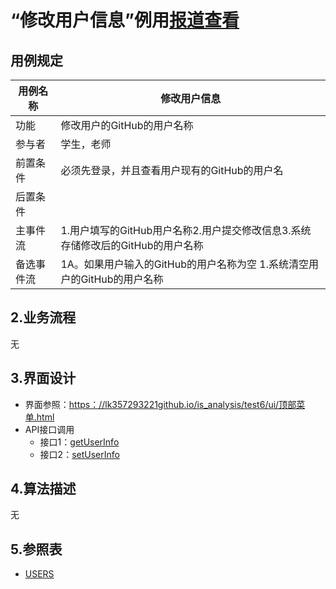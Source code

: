 # “修改用户信息”例用[报道查看](https://github.com/lk357293221/is_analysis/blob/master/test6/README.md)

## 用例规定

| 用例名称   | 修改用户信息                                                 |
| ---------- | ------------------------------------------------------------ |
| 功能       | 修改用户的GitHub的用户名称                                   |
| 参与者     | 学生，老师                                                   |
| 前置条件   | 必须先登录，并且查看用户现有的GitHub的用户名                 |
| 后置条件   |                                                              |
| 主事件流   | 1.用户填写的GitHub用户名称2.用户提交修改信息3.系统存储修改后的GitHub的用户名称 |
| 备选事件流 | 1A。如果用户输入的GitHub的用户名称为空   1.系统清空用户的GitHub的用户名称 |

## 2.业务流程

无

## 3.界面设计

- 界面参照：[https：//lk357293221github.io/is_analysis/test6/ui/顶部菜单.html](https://lk357293221.github.io/is_analysis/test6/ui/%E9%A1%B6%E9%83%A8%E8%8F%9C%E5%8D%95.html)
- API接口调用
  - 接口1：[getUserInfo](https://github.com/lk357293221/is_analysis/blob/master/test6/%E6%8E%A5%E5%8F%A3/getUserInfo.md)
  - 接口2：[setUserInfo](https://github.com/lk357293221/is_analysis/blob/master/test6/%E6%8E%A5%E5%8F%A3/setUserInfo.md)

## 4.算法描述

无

## 5.参照表

- [USERS](https://github.com/lk357293221/is_analysis/blob/master/test6/%E6%95%B0%E6%8D%AE%E5%BA%93%E8%AE%BE%E8%AE%A1.md/#USERS)

